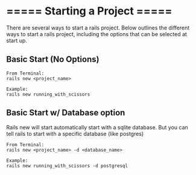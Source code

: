 # ===== Starting a Project =====

There are several ways to start a rails project.  Below outlines the different ways to start a rails project, including the options that can be selected at start up. 

## Basic Start (No Options)
    From Terminal:
    rails new <project_name>
    
    Example:
    rails new running_with_scissors 

## Basic Start w/ Database option
Rails new will start automatically start with a sqlite database. But you can tell rails to start with a specific database (like postgres)

    From Terminal:
    rails new <project_name> -d <database_name>
    
    Example:
    rails new running_with_scissors -d postgresql
